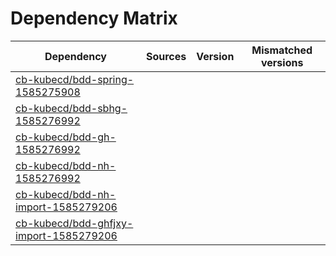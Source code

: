 # Dependency Matrix

Dependency | Sources | Version | Mismatched versions
---------- | ------- | ------- | -------------------
[cb-kubecd/bdd-spring-1585275908](https://github.com/cb-kubecd/bdd-spring-1585275908.git) |  | []() | 
[cb-kubecd/bdd-sbhg-1585276992](https://github.com/cb-kubecd/bdd-sbhg-1585276992.git) |  | []() | 
[cb-kubecd/bdd-gh-1585276992](https://github.com/cb-kubecd/bdd-gh-1585276992.git) |  | []() | 
[cb-kubecd/bdd-nh-1585276992](https://github.com/cb-kubecd/bdd-nh-1585276992.git) |  | []() | 
[cb-kubecd/bdd-nh-import-1585279206](https://github.com/cb-kubecd/bdd-nh-import-1585279206.git) |  | []() | 
[cb-kubecd/bdd-ghfjxy-import-1585279206](https://github.com/cb-kubecd/bdd-ghfjxy-import-1585279206.git) |  | []() | 
